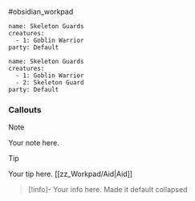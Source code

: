 #obsidian_workpad



```encounter-table
name: Skeleton Guards
creatures:
  - 1: Goblin Warrior
party: Default
```

```encounter
name: Skeleton Guards
creatures:
  - 1: Goblin Warrior
  - 2: Skeleton Guard
party: Default
```


### Callouts

>[!note] 
> Your note here.

>[!tip] 
> Your tip here. [[zz_Workpad/Aid|Aid]]

>[!info]- 
> Your info here. Made it default collapsed


